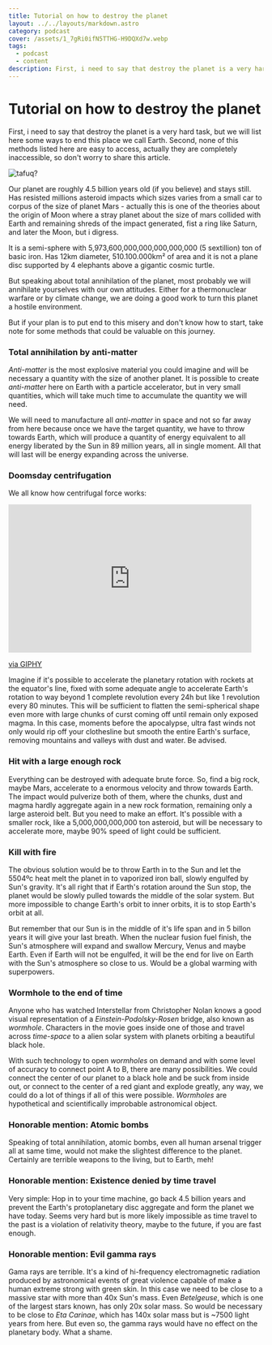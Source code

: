 ```yaml
---
title: Tutorial on how to destroy the planet
layout: ../../layouts/markdown.astro
category: podcast
cover: /assets/1_7gRi0ifN5TTHG-H9DQXd7w.webp
tags: 
  - podcast
  - content
description: First, i need to say that destroy the planet is a very hard task, but we will list here some ways to end this place we call Earth. Second, none of this methods listed here are easy to access, actually they are completely inaccessible, so don't worry to share this article.
---
```


# Tutorial on how to destroy the planet

First, i need to say that destroy the planet is a very hard task, but we will list here some ways to end this place we call Earth. Second, none of this methods listed here are easy to access, actually they are completely inaccessible, so don't worry to share this article.

![tafuq?](/assets/1_7gRi0ifN5TTHG-H9DQXd7w.webp)

Our planet are roughly 4.5 billion years old (if you believe) and stays still. Has resisted millions asteroid impacts which sizes varies from a small car to corpus of the size of planet Mars - actually this is one of the theories about the origin of Moon where a stray planet about the size of mars collided with Earth and remaining shreds of the impact generated, fist a ring like Saturn, and later the Moon, but i digress.

It is a semi-sphere with 5,973,600,000,000,000,000,000 (5 sextillion) ton of basic iron. Has 12km diameter, 510.100.000km² of area and it is not a plane disc supported by 4 elephants above a gigantic cosmic turtle.

But speaking about total annihilation of the planet, most probably we will annihilate yourselves with our own attitudes. Either for a thermonuclear warfare or by climate change, we are doing a good work to turn this planet a hostile environment.

But if your plan is to put end to this misery and don't know how to start, take note for some methods that could be valuable on this journey.

### Total annihilation by anti-matter

*Anti-matter* is the most explosive material you could imagine and will be necessary a quantity with the size of another planet. It is possible to create *anti-matter* here on Earth with a particle accelerator, but in very small quantities, which will take much time to accumulate the quantity we will need.

We will need to manufacture all *anti-matter* in space and not so far away from here because once we have the target quantity, we have to throw towards Earth, which will produce a quantity of energy equivalent to all energy liberated by the Sun in 89 million years, all in single moment. All that will last will be energy expanding across the universe.

### Doomsday centrifugation

We all know how centrifugal force works:

<iframe src="https://giphy.com/embed/8B4uAsmg4kI92" width="480" height="292" frameBorder="0" class="giphy-embed" allowFullScreen></iframe><p><a href="https://giphy.com/gifs/fail-fall-spinning-8B4uAsmg4kI92">via GIPHY</a></p>

Imagine if it's possible to accelerate the planetary rotation with rockets at the equator's line, fixed with some adequate angle to accelerate Earth's rotation to way beyond 1 complete revolution every 24h but like 1 revolution every 80 minutes. This will be sufficient to flatten the semi-spherical shape even more with large chunks of curst coming off until remain only exposed magma. In this case, moments before the apocalypse, ultra fast winds not only would rip off your clothesline but smooth the entire Earth's surface, removing mountains and valleys with dust and water. Be advised.

### Hit with a large enough rock

Everything can be destroyed with adequate brute force. So, find a big rock, maybe Mars, accelerate to a enormous velocity and throw towards Earth. The impact would pulverize both of them, where the chunks, dust and magma hardly aggregate again in a new rock formation, remaining only a large asteroid belt. But you need to make an effort. It's possible with a smaller rock, like a 5,000,000,000,000 ton asteroid, but will be necessary to accelerate more, maybe 90% speed of light could be sufficient.

### Kill with fire

The obvious solution would be to throw Earth in to the Sun and let the 5504ºc heat melt the planet in to vaporized iron ball, slowly engulfed by Sun's gravity. It's all right that if Earth's rotation around the Sun stop, the planet would be slowly pulled towards the middle of the solar system. But more impossible to change Earth's orbit to inner orbits, it is to stop Earth's orbit at all.

But remember that our Sun is in the middle of it's life span and in 5 billon years it will give your last breath. When the nuclear fusion fuel finish, the Sun's atmosphere will expand and swallow Mercury, Venus and maybe Earth. Even if Earth will not be engulfed, it will be the end for live on Earth with the Sun's atmosphere so close to us. Would be a global warming with superpowers.

### Wormhole to the end of time

Anyone who has watched Interstellar from Christopher Nolan knows a good visual representation of a *Einstein-Podolsky-Rosen* bridge, also known as *wormhole*. Characters in the movie goes inside one of those and travel across *time-space* to a alien solar system with planets orbiting a beautiful black hole.

With such technology to open *wormholes* on demand and with some level of accuracy to connect point A to B, there are many possibilities. We could connect the center of our planet to a black hole and be suck from inside out, or connect to the center of a red giant and explode greatly, any way, we could do a lot of things if all of this were possible. *Wormholes* are hypothetical and scientifically improbable astronomical object. 

### Honorable mention: Atomic bombs

Speaking of total annihilation, atomic bombs, even all human arsenal trigger all at same time, would not make the slightest difference to the planet. Certainly are terrible weapons to the living, but to Earth, meh!

### Honorable mention: Existence denied by time travel

Very simple: Hop in to your time machine, go back 4.5 billion years and prevent the Earth's protoplanetary disc aggregate and form the planet we have today. Seems very hard but is more likely impossible as time travel to the past is a violation of relativity theory, maybe to the future, if you are fast enough.


### Honorable mention: Evil gamma rays

Gama rays are terrible. It's a kind of hi-frequency electromagnetic radiation produced by astronomical events of great violence capable of make a human extreme strong with green skin. In this case we need to be close to a massive star with more than 40x Sun's mass. Even *Betelgeuse*, which is one of the largest stars known, has only 20x solar mass. So would be necessary to be close to *Eta Carinae*, which has 140x solar mass but is ~7500 light years from here. But even so, the gamma rays would have no effect on the planetary body. What a shame.


